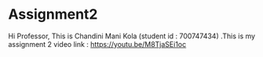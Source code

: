 # Assignment2

Hi Professor,
This is Chandini Mani Kola (student id : 700747434) .This is my assignment 2 video link : https://youtu.be/M8TjaSEi1oc
